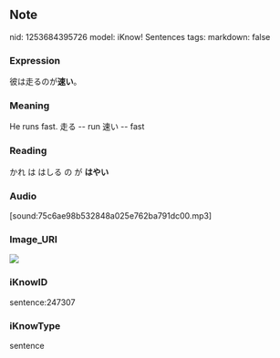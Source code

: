 ## Note
nid: 1253684395726
model: iKnow! Sentences
tags: 
markdown: false

### Expression
彼は走るのが<b>速い</b>。

### Meaning
He runs fast.
走る -- run
速い -- fast

### Reading
かれ は はしる の が <b>はやい</b>

### Audio
[sound:75c6ae98b532848a025e762ba791dc00.mp3]

### Image_URI
<img src="79aafab51c35ba19bb9a8b6e0535c5c2.jpg">

### iKnowID
sentence:247307

### iKnowType
sentence
